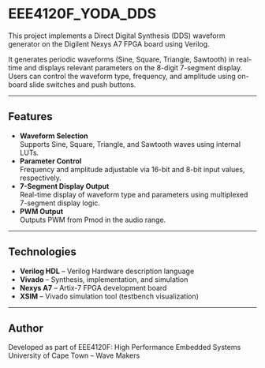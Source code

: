 # EEE4120F_YODA_DDS
This project implements a Direct Digital Synthesis (DDS) waveform generator on the Digilent Nexys A7 FPGA board using Verilog.

It generates periodic waveforms (Sine, Square, Triangle, Sawtooth) in real-time and displays relevant parameters on the 8-digit 7-segment display. Users can control the waveform type, frequency, and amplitude using on-board slide switches and push buttons.

---

## Features
- **Waveform Selection**  
  Supports Sine, Square, Triangle, and Sawtooth waves using internal LUTs.
- **Parameter Control**  
  Frequency and amplitude adjustable via 16-bit and 8-bit input values, respectively.
- **7-Segment Display Output**  
  Real-time display of waveform type and parameters using multiplexed 7-segment display logic.
- **PWM Output**  
  Outputs PWM from Pmod in the audio range.

---

## Technologies

- **Verilog HDL** – Verilog Hardware description language
- **Vivado** – Synthesis, implementation, and simulation
- **Nexys A7** – Artix-7 FPGA development board
- **XSIM** – Vivado simulation tool (testbench visualization)

---

## Author

Developed as part of EEE4120F: High Performance Embedded Systems 
University of Cape Town – Wave Makers

